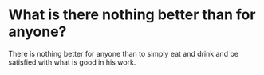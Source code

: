# What is there nothing better than for anyone?

There is nothing better for anyone than to simply eat and drink and be satisfied with what is good in his work.

